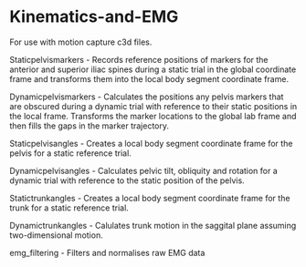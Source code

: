 # Kinematics-and-EMG
For use with motion capture c3d files.

Staticpelvismarkers - Records reference positions of markers for the anterior and superior iliac spines during a static trial in the global coordinate frame and transforms them into the local body segment coordinate frame.

Dynamicpelvismarkers - Calculates the positions any pelvis markers that are obscured during a dynamic trial with reference to their static positions in the local frame. Transforms the marker locations to the global lab frame and then fills the gaps in the marker trajectory.

Staticpelvisangles - Creates a local body segment coordinate frame for the pelvis for a static reference trial.

Dynamicpelvisangles - Calculates pelvic tilt, obliquity and rotation for a dynamic trial with reference to the static position of the pelvis.

Statictrunkangles - Creates a local body segment coordinate frame for the trunk for a static reference trial.

Dynamictrunkangles - Calulates trunk motion in the saggital plane assuming two-dimensional motion.

emg_filtering - Filters and normalises raw EMG data 


